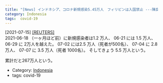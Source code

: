 ```yaml
---
title: "[News] インドネシア、コロナ新規感染5.45万人　フィリピンは入国禁止 ---陳腐な言い方だが・・・信じられない勢いで数字が増えている"
category: Indonesia
tags:  covid-19
---
```


[2021-07-15] [[REUTERS]](https://jp.reuters.com/article/health-coronavirus-indonesia-cases-idJPKBN2EK0YP?feedType=mktg&feedName=topNews&WT.mc_id=Partner-Google)  
 2021-06-18 （一ヶ月ほど前）に新規感染者は1.2 万人、 06-21 には 1.5 万人、
06-29 に 2万人を越えた。
07-02 には2.5 万人（死者が500名）、
07-04 に 2.8 万人、
07-07 に 3.5 万人（死者 1000名）。
そしてきょう 5.5 万人という。

 累計だと267万人という。

- Category: [Indonesia](https://merapano.github.io/categories.html#Indonesia)
- tags:  covid-19

